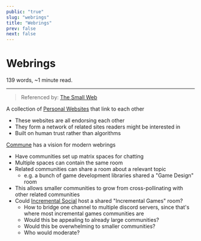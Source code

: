 ```yaml
---
public: "true"
slug: "webrings"
title: "Webrings"
prev: false
next: false
---
```

<script setup>
import { data } from '../../git.data.ts';
import { useData } from 'vitepress';
const pageData = useData();
</script>
<h1 class="p-name">Webrings</h1>
<p>139 words, ~1 minute read. <span v-html="data[`site/${pageData.page.value.relativePath}`]" /></p>
<hr/>

> Referenced by: [The Small Web](/garden/the-small-web/index.md)

A collection of [Personal Websites](/garden/the-small-web/index.md) that link to each other
- These websites are all endorsing each other
- They form a network of related sites readers might be interested in
- Built on human trust rather than algorithms

[Commune](/garden/commune/index.md) has a vision for modern webrings
- Have communities set up matrix spaces for chatting
- Multiple spaces can contain the same room
- Related communities can share a room about a relevant topic
	- e.g. a bunch of game development libraries shared a "Game Design" room
- This allows smaller communities to grow from cross-pollinating with other related communities
- Could [Incremental Social](/garden/incremental-social/index.md) host a shared "Incremental Games" room?
	- How to bridge one channel to multiple discord servers, since that's where most incremental games communities are
	- Would this be appealing to already large communities?
	- Would this be overwhelming to smaller communities?
	- Who would moderate?